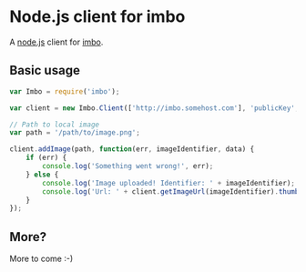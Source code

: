 # Node.js client for imbo
A [node.js](http://nodejs.org/) client for [imbo](https://github.com/imbo/imbo).

## Basic usage
```javascript
var Imbo = require('imbo');

var client = new Imbo.Client(['http://imbo.somehost.com'], 'publicKey', 'privateKey');

// Path to local image
var path = '/path/to/image.png';

client.addImage(path, function(err, imageIdentifier, data) {
    if (err) {
        console.log('Something went wrong!', err);
    } else {
        console.log('Image uploaded! Identifier: ' + imageIdentifier);
        console.log('Url: ' + client.getImageUrl(imageIdentifier).thumbnail(100, 100).jpg());
    }
});
```


## More?
More to come :-)
